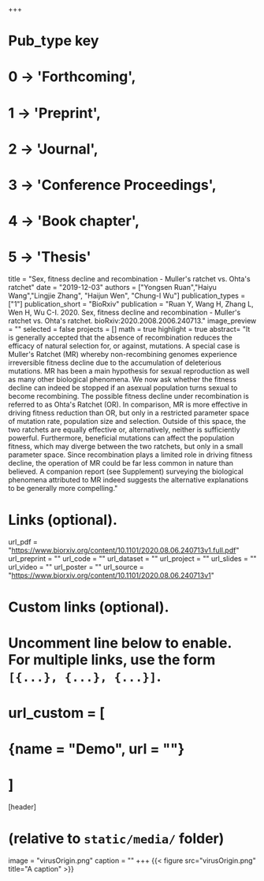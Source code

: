 +++
# Pub_type key
# 0 -> 'Forthcoming',
# 1 -> 'Preprint',
# 2 -> 'Journal',
# 3 -> 'Conference Proceedings',
# 4 -> 'Book chapter',
# 5 -> 'Thesis'


title = "Sex, fitness decline and recombination - Muller's ratchet vs. Ohta's ratchet"
date = "2019-12-03"
authors = ["Yongsen Ruan","Haiyu Wang","Lingjie Zhang", "Haijun Wen", "Chung-I Wu"]
publication_types = ["1"]
publication_short = "BioRxiv"
publication = "Ruan Y, Wang H, Zhang L, Wen H, Wu C-I. 2020. Sex, fitness decline and recombination - Muller's ratchet vs. Ohta's ratchet. bioRxiv:2020.2008.2006.240713."
image_preview = ""
selected = false
projects = []
math = true
highlight = true
abstract= "It is generally accepted that the absence of recombination reduces the efficacy of natural selection for, or against, mutations. A special case is Muller's Ratchet (MR) whereby non-recombining genomes experience irreversible fitness decline due to the accumulation of deleterious mutations. MR has been a main hypothesis for sexual reproduction as well as many other biological phenomena. We now ask whether the fitness decline can indeed be stopped if an asexual population turns sexual to become recombining. The possible fitness decline under recombination is referred to as Ohta's Ratchet (OR). In comparison, MR is more effective in driving fitness reduction than OR, but only in a restricted parameter space of mutation rate, population size and selection. Outside of this space, the two ratchets are equally effective or, alternatively, neither is sufficiently powerful. Furthermore, beneficial mutations can affect the population fitness, which may diverge between the two ratchets, but only in a small parameter space. Since recombination plays a limited role in driving fitness decline, the operation of MR could be far less common in nature than believed. A companion report (see Supplement) surveying the biological phenomena attributed to MR indeed suggests the alternative explanations to be generally more compelling."

# Links (optional).
url_pdf = "https://www.biorxiv.org/content/10.1101/2020.08.06.240713v1.full.pdf"
url_preprint = ""
url_code = ""
url_dataset = ""
url_project = ""
url_slides = ""
url_video = ""
url_poster = ""
url_source = "https://www.biorxiv.org/content/10.1101/2020.08.06.240713v1"

# Custom links (optional).
#   Uncomment line below to enable. For multiple links, use the form `[{...}, {...}, {...}]`.
# url_custom = [
# {name = "Demo", url = ""}
# ]

[header]
# (relative to `static/media/` folder)
image = "virusOrigin.png"
caption = ""
+++
{{< figure src="virusOrigin.png" title="A caption" >}}


